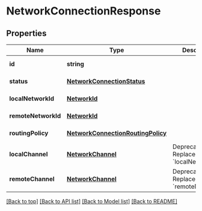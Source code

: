 # NetworkConnectionResponse

## Properties

|Name | Type | Description | Notes|
|------------ | ------------- | ------------- | -------------|
|**id** | **string** |  | [default to undefined]|
|**status** | [**NetworkConnectionStatus**](NetworkConnectionStatus.md) |  | [default to undefined]|
|**localNetworkId** | [**NetworkId**](NetworkId.md) |  | [default to undefined]|
|**remoteNetworkId** | [**NetworkId**](NetworkId.md) |  | [default to undefined]|
|**routingPolicy** | [**NetworkConnectionRoutingPolicy**](NetworkConnectionRoutingPolicy.md) |  | [default to undefined]|
|**localChannel** | [**NetworkChannel**](NetworkChannel.md) | Deprecated - Replaced by &#x60;localNetworkId&#x60; | [optional] [default to undefined]|
|**remoteChannel** | [**NetworkChannel**](NetworkChannel.md) | Deprecated - Replaced by &#x60;remoteNetworkId&#x60; | [optional] [default to undefined]|




[[Back to top]](#) [[Back to API list]](../../README.md#documentation-for-api-endpoints) [[Back to Model list]](../../README.md#documentation-for-models) [[Back to README]](../../README.md)
